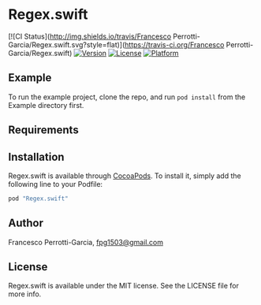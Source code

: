# Regex.swift

[![CI Status](http://img.shields.io/travis/Francesco Perrotti-Garcia/Regex.swift.svg?style=flat)](https://travis-ci.org/Francesco Perrotti-Garcia/Regex.swift)
[![Version](https://img.shields.io/cocoapods/v/Regex.swift.svg?style=flat)](http://cocoapods.org/pods/Regex.swift)
[![License](https://img.shields.io/cocoapods/l/Regex.swift.svg?style=flat)](http://cocoapods.org/pods/Regex.swift)
[![Platform](https://img.shields.io/cocoapods/p/Regex.swift.svg?style=flat)](http://cocoapods.org/pods/Regex.swift)

## Example

To run the example project, clone the repo, and run `pod install` from the Example directory first.

## Requirements

## Installation

Regex.swift is available through [CocoaPods](http://cocoapods.org). To install
it, simply add the following line to your Podfile:

```ruby
pod "Regex.swift"
```

## Author

Francesco Perrotti-Garcia, fpg1503@gmail.com

## License

Regex.swift is available under the MIT license. See the LICENSE file for more info.
